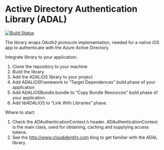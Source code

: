 Active Directory Authentication Library (ADAL)
=====================================

[![Build Status](https://travis-ci.org/omercs/azure-activedirectory-library-for-ios.png?branch=master)](https://travis-ci.org/omercs/azure-activedirectory-library-for-ios)

The library wraps OAuth2 protocols implementation, needed for a native iOS app to authenticate with the Azure Active Directory. 



Integrate library to your application:

1. Clone the repository to your machine
2. Build the library
3. Add the ADALiOS library to your project
4. Add ADALiOSFramework to “Target Dependences” build phase of your application
5. Add ADALiOSBundle.bundle to “Copy Bundle Resources” build phase of your application
6. Add libADALiOS to “Link With Libraries” phase.

Where to start:

1. Check the ADAuthenticationContext.h header. ADAuthenticationContext is the main class, used for obtaining, caching and supplying access tokens.
2. See the http://www.cloudidentity.com blog to get familiar with the ADAL library.
